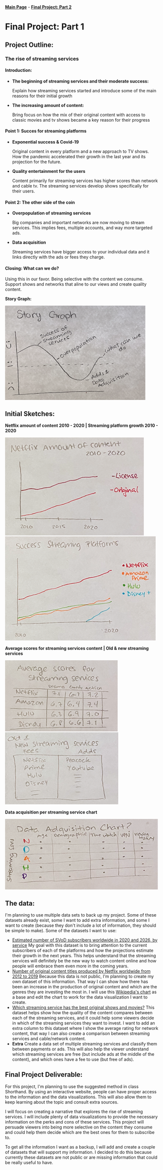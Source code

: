[**Main Page**](https://sandrac1996.github.io/Cota_Portfolio/) - [**Final Project: Part 2**](https://sandrac1996.github.io/Cota_Portfolio/FP2.html)

# Final Project: **Part 1**

## Project Outline:

### The rise of streaming services

#### Introduction:
 
 - **The beginning of streaming services and their moderate success:**
      
      Explain how streaming services started and introduce some of the main reasons for their initial growth
      
 - **The increasing amount of content:**
      
      Bring focus on how the mix of their original content with access to classic movies and tv shows became a key reason for their progress
        
#### Point 1: **Succes for streaming platforms**
    
 - **Exponential success & Covid-19**
        
   Original content in every platform and a new approach to TV shows. How the pandemic accelerated their growth in the last year and its projection for the future.
        
 - **Quality entertainment for the users**
        
   Content primarily for streaming services has higher scores than network and cable tv. The streaming services develop shows specifically for their users.
        
#### Point 2: **The other side of the coin**
    
  - **Overpopulation of streaming services**

    Big companies and important networks are now moving to stream services. This implies fees, multiple accounts, and way more targeted ads.
    
 - **Data acquisition**

    Streaming services have bigger access to your individual data and it links directly with the ads or fees they charge.
        
#### Closing: **What can we do?**
    
   Using this in our favor. Being selective with the content we consume.
   Support shows and networks that aline to our views and create quality content. 
   
**Story Graph:**

![Picture](P1_06.png)
        
## Initial Sketches:

   **Netflix amount of content 2010 - 2020           |              Streaming platform growth 2010 - 2020**
   
   ![Picture](P1_01.png)                      ![Picture](P1_02.png)
   
   **Average scores for streaming services content         |       Old & new streaming services**
   
   ![Picture](P1_03.png)                        ![Picture](P1_04.png)
   
  **Data acquisition per streaming service chart**
   
   ![Picture](P1_05.png)
 
## The data: 
I'm planning to use multiple data sets to back up my project. Some of these datasets already exist, some I want to add extra information, and some I want to create (because they don't include a lot of information, they should be simple to make).
Some of the datasets I want to use:
 - [Estimated number of SVoD subscribers worldwide in 2020 and 2026, by service](https://www.statista.com/statistics/1052770/global-svod-subscriber-count-by-platform/)
My goal with this dataset is to bring attention to the current subscribers of each of the platforms and how the projections estimate their growth in the next years. This helps understand that the streaming services will definitely be the new way to watch content online and how people will embrace them even more in the coming years.
 - [Number of original content titles produced by Netflix worldwide from 2012 to 2019](https://www.statista.com/statistics/883491/netflix-original-content-titles/)
Because this data is not public, I'm planning to create my own dataset of this information. That way I can show how there has been an increase in the production of original content and which are the genres they are investing the most in. I will use this [Wikipedia's chart](https://en.wikipedia.org/wiki/List_of_Netflix_original_programming) as a base and edit the chart to work for the data visualization I want to create. 
 - [Which streaming service has the best original shows and movies?](https://www.allconnect.com/blog/ranking-best-original-content-streaming)
This dataset helps show how the quality of the content compares between each of the streaming services, and it could help some viewers decide in which of the streaming services they want to invest. I want to add an extra column to this dataset where I show the average rating for network content, that way I can also create a comparison between streaming services and cable/network content.
 - **Extra** Create a data set of multiple streaming services and classify them between payments or ads. This will also help the viewer understand which streaming services are free (but include ads at the middle of the content), and which ones have a fee to use (but free of ads). 

   
## Final Project Deliverable:

For this project, I'm planning to use the suggested method in class Shorthand. By using an interactive website, people can have proper access to the information and the data visualizations. This will also allow them to keep learning about the topic and consult extra sources.

I will focus on creating a narrative that explores the rise of streaming services. I will include plenty of data visualizations to provide the necessary information on the perks and cons of these services. This project will persuade viewers into being more selective on the content they consume and could help them decide which are the best ones for them to subscribe to.  

To get all the information I want as a backup, I will add and create a couple of datasets that will support my information. I decided to do this because currently these datasets are not public or are missing information that could be really useful to have.

  
